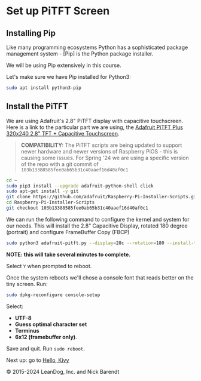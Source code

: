 # Set up PiTFT Screen

## Installing Pip

Like many programming ecosystems Python has a sophisticated package management system - [Pip] is the Python package installer.

We will be using Pip extensively in this course.

Let's make sure we have Pip installed for Python3:

```bash
sudo apt install python3-pip
```

## Install the PiTFT

We are using Adafruit's 2.8" PiTFT display with capacitive touchscreen.  Here is a link to the particular part we are using, the [Adafruit PiTFT Plus 320x240 2.8" TFT + Capacitive Touchscreen](https://www.adafruit.com/product/2423).

> **COMPATIBILITY:** The PiTFT scripts are being updated to support newer hardware and newer versions of Raspberry PiOS - this is causing some issues.  For Spring '24 we are using a specific version of the repo with a git commit of `103b13388585fee0ab65b31c40aaef16d40af0c1`


```bash
cd ~
sudo pip3 install --upgrade adafruit-python-shell click
sudo apt-get install -y git
git clone https://github.com/adafruit/Raspberry-Pi-Installer-Scripts.git
cd Raspberry-Pi-Installer-Scripts
git checkout 103b13388585fee0ab65b31c40aaef16d40af0c1
```

We can run the following command to configure the kernel and system for our needs.  This will install the 2.8" Capacitive Display, rotated 180 degree (portrait) and configure FrameBuffer Copy (FBCP)

```bash
sudo python3 adafruit-pitft.py --display=28c --rotation=180 --install-type=fbcp
```

**NOTE: this will take several minutes to complete.**

Select `Y` when prompted to reboot.

Once the system reboots we'll chose a console font that reads better on the tiny screen. Run:

```bash
sudo dpkg-reconfigure console-setup
```

Select:

* **UTF-8**
* **Guess optimal character set**
* **Terminus** 
* **6x12 (framebuffer only)**.


Save and quit. Run `sudo reboot`.

Next up: go to [Hello, Kivy](../02.3_Hello_Kivy/README.md)

&copy; 2015-2024 LeanDog, Inc. and Nick Barendt
